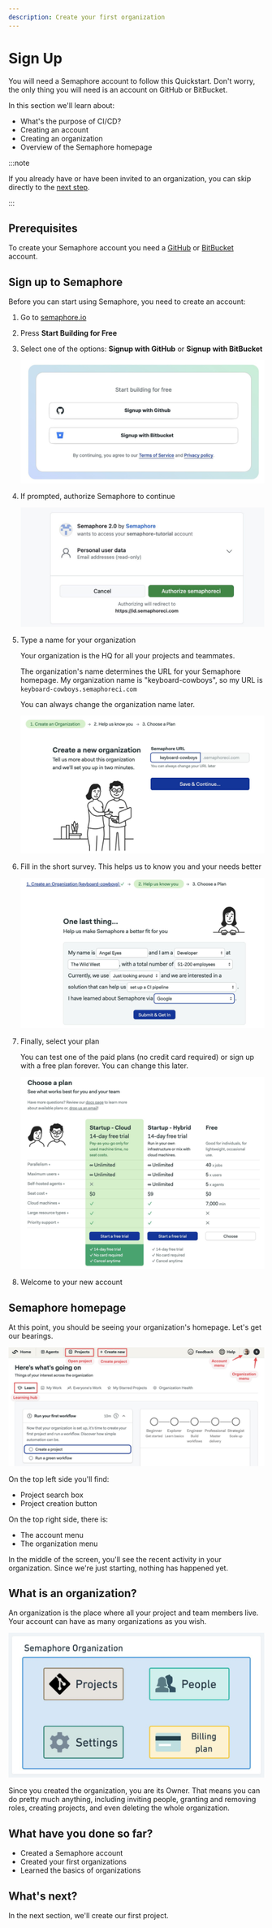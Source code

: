 ```yaml
---
description: Create your first organization
---
```


# Sign Up 

You will need a Semaphore account to follow this Quickstart. Don't worry, the only thing you will need is an account on GitHub or BitBucket.

In this section we'll learn about:

- What's the purpose of CI/CD?
- Creating an account
- Creating an organization
- Overview of the Semaphore homepage

:::note

If you already have or have been invited to an organization, you can skip directly to the [next step](./hello-world).

:::

## Prerequisites

To create your Semaphore account you need a [GitHub](https://github) or [BitBucket](https://bitbucket.org) account.

## Sign up to Semaphore

Before you can start using Semaphore, you need to create an account:

<Steps>

1. Go to [semaphore.io](https://semaphore.io)
2. Press **Start Building for Free**
3. Select one of the options: **Signup with GitHub** or **Signup with BitBucket**

    ![Signup to Semaphore](./img/signup.jpg)

4. If prompted, authorize Semaphore to continue

    ![Authorize Semaphore](./img/authorize.jpg)

5. Type a name for your organization
    
    Your organization is the HQ for all your projects and teammates. 
    
    The organization's name determines the URL for your Semaphore homepage. My organization name is "keyboard-cowboys", so my URL is `keyboard-cowboys.semaphoreci.com`

    You can always change the organization name later.

    ![Naming your organization](./img/create-org.jpg)

6. Fill in the short survey. This helps us to know you and your needs better

    ![Onboarding survey](./img/onboarding-survery.jpg)

7. Finally, select your plan

    You can test one of the paid plans (no credit card required) or sign up with a free plan forever. You can change this later.

    ![Choose a plan](./img/select-plan.jpg)

8. Welcome to your new account

</Steps>

## Semaphore homepage

At this point, you should be seeing your organization's homepage. Let's get our bearings.

![Semaphore homepage](./img/homepage.jpg)

On the top left side you'll find:

- Project search box
- Project creation button

On the top right side, there is:

- The account menu 
- The organization menu

In the middle of the screen, you'll see the recent activity in your organization. Since we're just starting, nothing has happened yet.

## What is an organization?

An organization is the place where all your project and team members live. Your account can have as many organizations as you wish.

![Semaphore Organization components](./img/org-diagram.jpg)

Since you created the organization, you are its Owner. That means you can do pretty much anything, including inviting people, granting and removing roles, creating projects, and even deleting the whole organization.

## What have you done so far?

- Created a Semaphore account
- Created your first organizations
- Learned the basics of organizations

## What's next?

In the next section, we'll create our first project.
